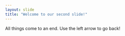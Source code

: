 ```yaml
---
layout: slide
title: "Welcome to our second slide!"
---
```

All things come to an end.
Use the left arrow to go back!
